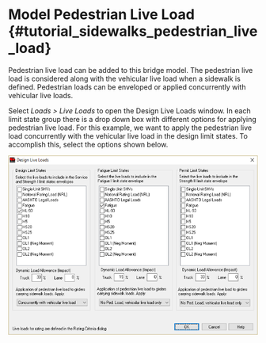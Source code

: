 Model Pedestrian Live Load {#tutorial_sidewalks_pedestrian_live_load}
============
Pedestrian live load can be added to this bridge model. The pedestrian live load is considered along with the vehicular live load when a sidewalk is defined. Pedestrian loads can be enveloped or applied concurrently with vehicular live loads.

Select *Loads > Live Loads* to open the Design Live Loads window. In each limit state group there is a drop down box with different options for applying pedestrian live load. For this example, we want to apply the pedestrian live load concurrently with the vehicular live load in the design limit states. To accomplish this, select the options shown below.

![](Tutorial_Sidewalks_Apply_Pedestrian_Live_Load.png)

